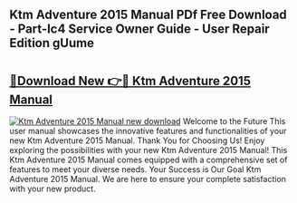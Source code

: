 ## Ktm Adventure 2015 Manual PDf Free Download - Part-Ic4 Service Owner Guide - User Repair Edition gUume

# <h2><a href="http://bc50867.oget.top/?id=Ktm+Adventure+2015+Manual">🔗Download New 👉🔴 Ktm Adventure 2015 Manual</a></h2>

[![Ktm Adventure 2015 Manual new download](https://i.imgur.com/5g1atiW.png)](http://bc50867.oget.top/?id=Ktm+Adventure+2015+Manual)
Welcome to the Future This user manual showcases the innovative features and functionalities of your new Ktm Adventure 2015 Manual. Thank You for Choosing Us! Enjoy exploring the possibilities with your new Ktm Adventure 2015 Manual! This Ktm Adventure 2015 Manual comes equipped with a comprehensive set of features to meet your diverse needs. Your Success is Our Goal Ktm Adventure 2015 Manual. We are here to ensure your complete satisfaction with your new product.
